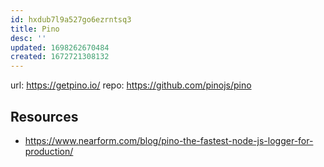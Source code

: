 ```yaml
---
id: hxdub7l9a527go6ezrntsq3
title: Pino
desc: ''
updated: 1698262670484
created: 1672721308132
---
```


url:  https://getpino.io/
repo: https://github.com/pinojs/pino


## Resources

- https://www.nearform.com/blog/pino-the-fastest-node-js-logger-for-production/